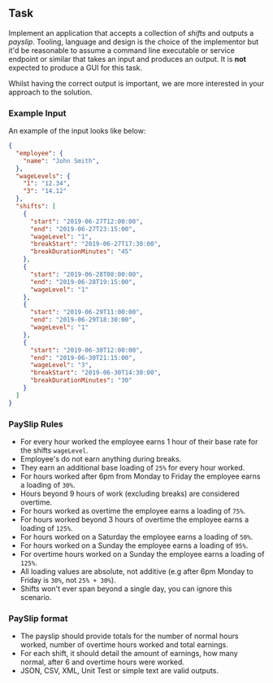 ## Task

Implement an application that accepts a collection of _shifts_ and outputs a _payslip_. Tooling, language and design is the choice of the implementor but it'd be reasonable to assume a command line executable or service endpoint or similar that takes an input and produces an output. It is **not** expected to produce a GUI for this task.

Whilst having the correct output is important, we are more interested in your approach to the solution.

### Example Input

An example of the input looks like below:

```json
{
  "employee": {
    "name": "John Smith",
  },
  "wageLevels": {
    "1": "12.34",
    "3": "14.12"
  },
  "shifts": [
    {
      "start": "2019-06-27T12:00:00",
      "end": "2019-06-27T23:15:00",
      "wageLevel": "1",
      "breakStart": "2019-06-27T17:30:00",
      "breakDurationMinutes": "45"
    },
    {
      "start": "2019-06-28T08:00:00",
      "end": "2019-06-28T19:15:00",
      "wageLevel": "1"
    },
    {
      "start": "2019-06-29T11:00:00",
      "end": "2019-06-29T18:30:00",
      "wageLevel": "1"
    },
    {
      "start": "2019-06-30T12:00:00",
      "end": "2019-06-30T21:15:00",
      "wageLevel": "3",
      "breakStart": "2019-06-30T14:30:00",
      "breakDurationMinutes": "30"
    }
  ]
}
```

### PaySlip Rules

- For every hour worked the employee earns 1 hour of their base rate for the shifts `wageLevel`.
- Employee's do not earn anything during breaks.
- They earn an additional base loading of `25%` for every hour worked.
- For hours worked after 6pm from Monday to Friday the employee earns a loading of `30%`.
- Hours beyond 9 hours of work (excluding breaks) are considered overtime.
- For hours worked as overtime the employee earns a loading of `75%`.
- For hours worked beyond 3 hours of overtime the employee earns a loading of `125%`.
- For hours worked on a Saturday the employee earns a loading of `50%`.
- For hours worked on a Sunday the employee earns a loading of `95%`.
- For overtime hours worked on a Sunday the employee earns a loading of `125%`.
- All loading values are absolute, not additive (e.g after 6pm Monday to Friday is `30%`, not `25% + 30%`).
- Shifts won't ever span beyond a single day, you can ignore this scenario.

### PaySlip format

- The payslip should provide totals for the number of normal hours worked, number of overtime hours worked and total earnings.
- For each shift, it should detail the amount of earnings, how many normal, after 6 and overtime hours were worked.
- JSON, CSV, XML, Unit Test or simple text are valid outputs.
